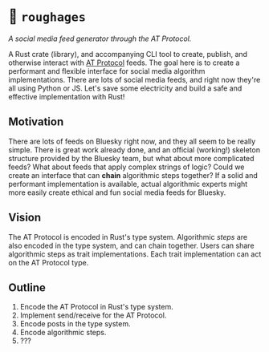 # 🌾 `roughages`

_A social media feed generator through the AT Protocol._

A Rust crate (library), and accompanying CLI tool to create, publish, and otherwise interact with [AT Protocol](https://atproto.com) feeds. The goal here is to create a performant and flexible interface for social media algorithm implementations. There are lots of social media feeds, and right now they're all using Python or JS. Let's save some electricity and build a safe and effective implementation with Rust!
## Motivation

There are lots of feeds on Bluesky right now, and they all seem to be really simple. There is great work already done, and an official (working!) skeleton structure provided by the Bluesky team, but what about more complicated feeds? What about feeds that apply complex strings of logic? Could we create an interface that can __chain__ algorithmic steps together? If a solid and performant implementation is available, actual algorithmic experts might more easily create ethical and fun social media feeds for Bluesky.

## Vision

The AT Protocol is encoded in Rust's type system. Algorithmic _steps_ are also encoded in the type system, and can chain together. Users can share algorithmic steps as trait implementations. Each trait implementation can act on the AT Protocol type.

## Outline

1. Encode the AT Protocol in Rust's type system.
2. Implement send/receive for the AT Protocol.
3. Encode posts in the type system.
4. Encode algorithmic steps.
5. ???